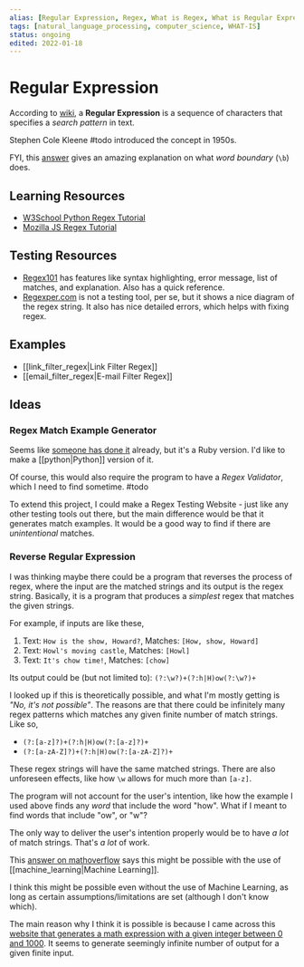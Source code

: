```yaml
---
alias: [Regular Expression, Regex, What is Regex, What is Regular Expression]
tags: [natural_language_processing, computer_science, WHAT-IS]
status: ongoing
edited: 2022-01-18
---
```


# Regular Expression
According to [wiki](https://en.wikipedia.org/wiki/Regular_expression), a __Regular Expression__ is a sequence of characters that specifies a _search pattern_ in text.

Stephen Cole Kleene #todo introduced the concept in 1950s.

FYI, this [answer](https://stackoverflow.com/a/50634830/10570582) gives an amazing explanation on what _word boundary_ (`\b`) does.

## Learning Resources
- [W3School Python Regex Tutorial](https://www.w3schools.com/python/python_regex.asp)
- [Mozilla JS Regex Tutorial](https://developer.mozilla.org/en-US/docs/Web/JavaScript/Guide/Regular_Expressions)

## Testing Resources
- [Regex101](https://regex101.com/) has features like syntax highlighting, error message, list of matches, and explanation. Also has a quick reference.
- [Regexper.com](https://regexper.com/) is not a testing tool, per se, but it shows a nice diagram of the regex string. It also has nice detailed errors, which helps with fixing regex.

## Examples
- [[link_filter_regex|Link Filter Regex]]
- [[email_filter_regex|E-mail Filter Regex]]

## Ideas
### Regex Match Example Generator
Seems like [someone has done it](https://tom-lord.github.io/Reverse-Engineering-Regular-Expressions/) already, but it's a Ruby version. I'd like to make a [[python|Python]] version of it.

Of course, this would also require the program to have a _Regex Validator_, which I need to find sometime. #todo

To extend this project, I could make a Regex Testing Website - just like any other testing tools out there, but the main difference would be that it generates match examples. It would be a good way to find if there are _unintentional_ matches.

### Reverse Regular Expression
I was thinking maybe there could be a program that reverses the process of regex, where the input are the matched strings and its output is the regex string. Basically, it is a program that produces a _simplest_ regex that matches the given strings.

For example, if inputs are like these,
1. Text: `How is the show, Howard?`, Matches: `[How, show, Howard]`
2. Text: `Howl's moving castle`, Matches: `[Howl]`
3. Text: `It's chow time!`, Matches: `[chow]`

Its output could be (but not limited to):
`(?:\w?)+(?:h|H)ow(?:\w?)+`

I looked up if this is theoretically possible, and what I'm mostly getting is _"No, it's not possible"_. The reasons are that there could be infinitely many regex patterns which matches any given finite number of match strings. Like so,

- `(?:[a-z]?)+(?:h|H)ow(?:[a-z]?)+`
- `(?:[a-zA-Z]?)+(?:h|H)ow(?:[a-zA-Z]?)+`

These regex strings will have the same matched strings. There are also unforeseen effects, like how `\w` allows for much more than `[a-z]`.

The program will not account for the user's intention, like how the example I used above finds any _word_ that include the word "how". What if I meant to find words that include "ow", or "w"?

The only way to deliver the user's intention properly would be to have _a lot_ of match strings. That's _a lot_ of work.

This [answer on mathoverflow](https://mathoverflow.net/a/98022) says this might be possible with the use of [[machine_learning|Machine Learning]].

I think this might be possible even without the use of Machine Learning, as long as certain assumptions/limitations are set (although I don't know which).

The main reason why I think it is possible is because I came across this [website that generates a math expression with a given integer between 0 and 1000](https://enjeck.com/num2math/). It seems to generate seemingly infinite number of output for a given finite input.